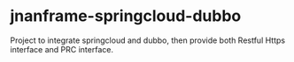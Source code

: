 # jnanframe-springcloud-dubbo
Project to integrate springcloud and dubbo, then provide both Restful Https interface and PRC interface.
